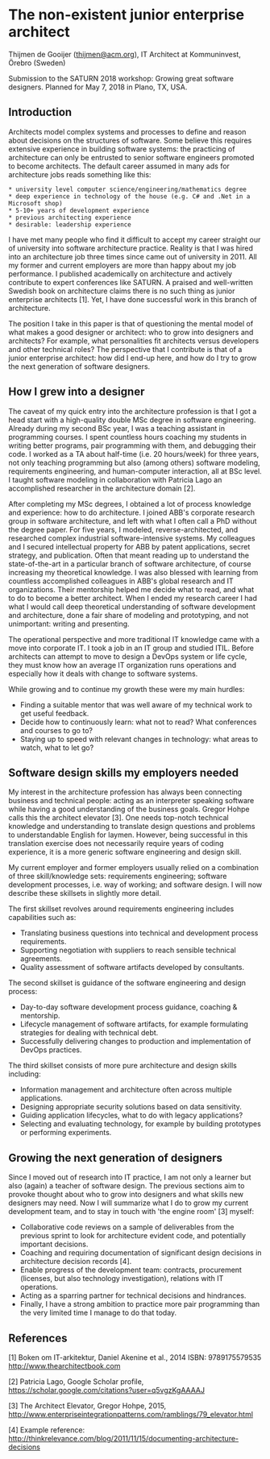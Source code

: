 # The non-existent junior enterprise architect
Thijmen de Gooijer (thijmen@acm.org), IT Architect at Kommuninvest, Örebro (Sweden)

Submission to the SATURN 2018 workshop: Growing great software designers. Planned for May 7, 2018 in Plano, TX, USA.

## Introduction
Architects model complex systems and processes to define and reason about decisions on the structures of software. Some believe this requires extensive experience in building software systems: the practicing of architecture can only be entrusted to senior software engineers promoted to become architects. The default career assumed in many ads for architecture jobs reads something like this:

	* university level computer science/engineering/mathematics degree
	* deep experience in technology of the house (e.g. C# and .Net in a Microsoft shop)
	* 5-10+ years of development experience
	* previous architecting experience
	* desirable: leadership experience

I have met many people who find it difficult to accept my career straight our of university into software architecture practice. Reality is that I was hired into an architecture job three times since came out of university in 2011. All my former and current employers are more than happy about my job performance. I published academically on architecture and actively contribute to expert conferences like SATURN. A praised and well-written Swedish book on architecture claims there is no such thing as junior enterprise architects [1]. Yet, I have done successful work in this branch of architecture.

The position I take in this paper is that of questioning the mental model of what makes a good designer or architect: who to grow into designers and architects? For example, what personalities fit architects versus developers and other technical roles? The perspective that I contribute is that of a junior enterprise architect: how did I end-up here, and how do I try to grow the next generation of software designers.

## How I grew into a designer
The caveat of my quick entry into the architecture profession is that I got a head start with a high-quality double MSc degree in software engineering. Already during my second BSc year, I was a teaching assistant in programming courses. I spent countless hours coaching my students in writing better programs, pair programming with them, and debugging their code. I worked as a TA about half-time (i.e. 20 hours/week) for three years, not only teaching programming but also (among others) software modeling, requirements engineering, and human-computer interaction, all at BSc level. I taught software modeling in collaboration with Patricia Lago an accomplished researcher in the architecture domain [2]. 

After completing my MSc degrees, I obtained a lot of process knowledge and experience: how to do architecture. I joined ABB's corporate research group in software architecture, and left with what I often call a PhD without the degree paper. For five years, I modeled, reverse-architected, and researched complex industrial software-intensive systems. My colleagues and I secured intellectual property for ABB by patent applications, secret strategy, and publication. Often that meant reading up to understand the state-of-the-art in a particular branch of software architecture, of course increasing my theoretical knowledge. I was also blessed with learning from countless accomplished colleagues in ABB's global research and IT organizations. Their mentorship helped me decide what to read, and what to do to become a better architect. When I ended my research career I had what I would call deep theoretical understanding of software development and architecture, done a fair share of modeling and prototyping, and not unimportant: writing and presenting.

The operational perspective and more traditional IT knowledge came with a move into corporate IT. I took a job in an IT group and studied ITIL. Before architects can attempt to move to design a DevOps system or life cycle, they must know how an average IT organization runs operations and especially how it deals with change to software systems. 

While growing and to continue my growth these were my main hurdles:

- Finding a suitable mentor that was well aware of my technical work to get useful feedback.
- Decide how to continuously learn: what not to read? What conferences and courses to go to?
- Staying up to speed with relevant changes in technology: what areas to watch, what to let go?

## Software design skills my employers needed
My interest in the architecture profession has always been connecting business and technical people: acting as an interpreter speaking software while having a good understanding of the business goals. Gregor Hohpe calls this the architect elevator [3]. One needs top-notch technical knowledge and understanding to translate design questions and problems to understandable English for laymen. However, being successful in this translation exercise does not necessarily require years of coding experience, it is a more generic software engineering and design skill.

My current employer and former employers usually relied on a combination of three skill/knowledge sets: requirements engineering; software development processes, i.e. way of working; and software design. I will now describe these skillsets in slightly more detail.

The first skillset revolves around requirements engineering includes capabilities such as:

- Translating business questions into technical and development process requirements.
- Supporting negotiation with suppliers to reach sensible technical agreements.
- Quality assessment of software artifacts developed by consultants.

The second skillset is guidance of the software engineering and design process:

- Day-to-day software development process guidance, coaching & mentorship.
- Lifecycle management of software artifacts, for example formulating strategies for dealing with technical debt.
- Successfully delivering changes to production and implementation of DevOps practices.

The third skillset consists of more pure architecture and design skills including:

- Information management and architecture often across multiple applications.
- Designing appropriate security solutions based on data sensitivity.
- Guiding application lifecycles, what to do with legacy applications? 
- Selecting and evaluating technology, for example by building prototypes or performing experiments.

## Growing the next generation of designers
Since I moved out of research into IT practice, I am not only a learner but also (again) a teacher of software design. The previous sections aim to provoke thought about who to grow into designers and what skills new designers may need. Now I will summarize what I do to grow my current development team, and to stay in touch with 'the engine room' [3] myself:

- Collaborative code reviews on a sample of deliverables from the previous sprint to look for architecture evident code, and potentially important decisions.
- Coaching and requiring documentation of significant design decisions in architecture decision records [4].
- Enable progress of the development team: contracts, procurement (licenses, but also technology investigation), relations with IT operations.
- Acting as a sparring partner for technical decisions and hindrances.
- Finally, I have a strong ambition to practice more pair programming than the very limited time I manage to do that today.

## References
[1] Boken om IT-arkitektur, Daniel Akenine et al., 2014 ISBN: 9789175579535 http://www.thearchitectbook.com

[2] Patricia Lago, Google Scholar profile, https://scholar.google.com/citations?user=q5vgzKgAAAAJ

[3] The Architect Elevator, Gregor Hohpe, 2015, http://www.enterpriseintegrationpatterns.com/ramblings/79_elevator.html

[4] Example reference: http://thinkrelevance.com/blog/2011/11/15/documenting-architecture-decisions


